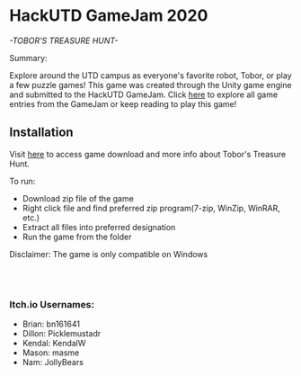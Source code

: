 # HackUTD GameJam 2020


*-TOBOR'S TREASURE HUNT-*

Summary:

Explore around the UTD campus as everyone's favorite robot, Tobor, or play a few puzzle games! This game was created through the Unity game engine and submitted to the HackUTD GameJam. Click [here](https://itch.io/jam/hackutd-game-jam/entries) to explore all game entries from the GameJam or keep reading to play this game!

## Installation
Visit [here](https://itch.io/jam/hackutd-game-jam/rate/805610) to access game download and more info about Tobor's Treasure Hunt.

To run:
* Download zip file of the game
* Right click file and find preferred zip program(7-zip, WinZip, WinRAR, etc.)
* Extract all files into preferred designation
* Run the game from the folder

Disclaimer: The game is only compatible on Windows

<br />
<br />


### Itch.io Usernames:
- Brian: bn161641
- Dillon: Picklemustadr
- Kendal: KendalW
- Mason: masme
- Nam: JollyBears

